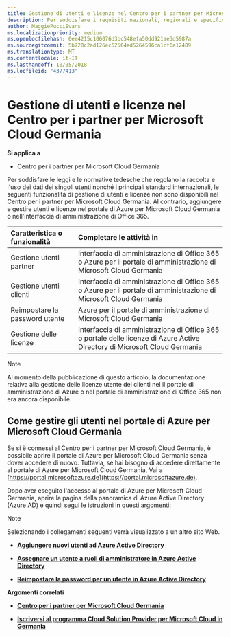 ```yaml
---
title: Gestione di utenti e licenze nel Centro per i partner per Microsoft Cloud Germania | Centro per i partner per Microsoft Cloud Germania
description: Per soddisfare i requisiti nazionali, regionali e specifici del settore che regolano la raccolta e l'utilizzo dei dati dei singoli utenti, le funzionalità di gestione degli utenti non sono disponibili nel Centro per i partner per Microsoft Cloud Germania. Al contrario, aggiungere e gestire gli utenti nel portale di Azure per Microsoft Cloud Germania.
author: MaggiePucciEvans
ms.localizationpriority: medium
ms.openlocfilehash: 0ee4215c106076d3bc548efa50dd921ae3d5987a
ms.sourcegitcommit: 5b720c2ad126ec52564ad5264596ca1cf6a12489
ms.translationtype: MT
ms.contentlocale: it-IT
ms.lasthandoff: 10/05/2018
ms.locfileid: "4377413"
---
```

# <a name="user-and-license-management-in-partner-center-for-microsoft-cloud-germany"></a>Gestione di utenti e licenze nel Centro per i partner per Microsoft Cloud Germania

**Si applica a**

-  Centro per i partner per Microsoft Cloud Germania

Per soddisfare le leggi e le normative tedesche che regolano la raccolta e l'uso dei dati dei singoli utenti nonché i principali standard internazionali, le seguenti funzionalità di gestione di utenti e licenze non sono disponibili nel Centro per i partner per Microsoft Cloud Germania. Al contrario, aggiungere e gestire utenti e licenze nel portale di Azure per Microsoft Cloud Germania o nell'interfaccia di amministrazione di Office 365.

Caratteristica o funzionalità | Completare le attività in
:--- | :---
Gestione utenti partner | Interfaccia di amministrazione di Office 365 o Azure per il portale di amministrazione di Microsoft Cloud Germania
Gestione utenti clienti | Interfaccia di amministrazione di Office 365 o Azure per il portale di amministrazione di Microsoft Cloud Germania
Reimpostare la password utente | Azure per il portale di amministrazione di Microsoft Cloud Germania
Gestione delle licenze | Interfaccia di amministrazione di Office 365 o portale delle licenze di Azure Active Directory di Microsoft Cloud Germania

> [!NOTE]  
> Al momento della pubblicazione di questo articolo, la documentazione relativa alla gestione delle licenze utente dei clienti nel il portale di amministrazione di Azure o nel portale di amministrazione di Office 365 non era ancora disponibile.

## <a name="how-to-manage-users-in-the-azure-portal-for-microsoft-cloud-germany"></a>Come gestire gli utenti nel portale di Azure per Microsoft Cloud Germania 

Se si è connessi al Centro per i partner per Microsoft Cloud Germania, è possibile aprire il portale di Azure per Microsoft Cloud Germania senza dover accedere di nuovo. Tuttavia, se hai bisogno di accedere direttamente al portale di Azure per Microsoft Cloud Germania, Vai a [https://portal.microsoftazure.de](https://portal.microsoftazure.de). 

Dopo aver eseguito l'accesso al portale di Azure per Microsoft Cloud Germania, aprire la pagina della panoramica di Azure Active Directory (Azure AD) e quindi segui le istruzioni in questi argomenti:

> [!NOTE]  
> Selezionando i collegamenti seguenti verrà visualizzato a un altro sito Web. 

-  [**Aggiungere nuovi utenti ad Azure Active Directory**](https://docs.microsoft.com/azure/active-directory/active-directory-users-create-azure-portal)

-  [**Assegnare un utente a ruoli di amministratore in Azure Active Directory**](https://docs.microsoft.com/azure/active-directory/active-directory-users-assign-role-azure-portal)

-  [**Reimpostare la password per un utente in Azure Active Directory**](https://docs.microsoft.com/azure/active-directory/active-directory-users-reset-password-azure-portal)

**Argomenti correlati**

-  [**Centro per i partner per Microsoft Cloud Germania**](partner-center-for-microsoft-cloud-germany.md)

-  [**Iscriversi al programma Cloud Solution Provider per Microsoft Cloud in Germania**](enroll-in-csp-for-microsoft-cloud-germany.md)
